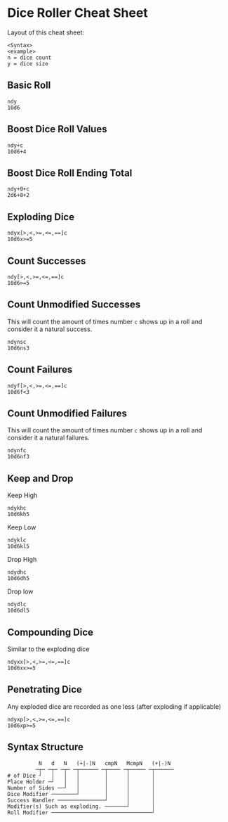 # Dice Roller Cheat Sheet

Layout of this cheat sheet:

```
<Syntax>
<example>
n = dice count
y = dice size
```

## Basic Roll

```
ndy
10d6
```

## Boost Dice Roll Values

```
ndy+c
10d6+4
```

## Boost Dice Roll Ending Total

```
ndy+0+c
2d6+0+2
```

## Exploding Dice

```
ndyx[>,<,>=,<=,==]c
10d6x>=5
```

## Count Successes

```
ndy[>,<,>=,<=,==]c
10d6>=5
```

## Count Unmodified Successes

This will count the amount of times number `c` shows up in a roll and consider it a natural success. 

```
ndynsc
10d6ns3
```

## Count Failures

```
ndyf[>,<,>=,<=,==]c
10d6f<3
```

## Count Unmodified Failures

This will count the amount of times number `c` shows up in a roll and consider it a natural failures. 

```
ndynfc
10d6nf3
```

## Keep and Drop

Keep High

```
ndykhc
10d6kh5
```

Keep Low

```
ndyklc
10d6kl5
```

Drop High

```
ndydhc
10d6dh5
```

Drop low

```
ndydlc
10d6dl5
```

## Compounding Dice

Similar to the exploding dice

```
ndyxx[>,<,>=,<=,==]c
10d6xx>=5
```

## Penetrating Dice

Any exploded dice are recorded as one less (after exploding if applicable)

```
ndyxp[>,<,>=,<=,==]c
10d6xp>=5
```

## Syntax Structure

```
          N   d   N   (+|-)N   cmpN   McmpN   (+|-)N
         ─┬─ ─┬─ ─┬─ ─┬────── ─┬──── ─┬───── ─┬──────
# of Dice ┘   │   │   │        │      │       │
Place Holder ─┘   │   │        │      │       │
Number of Sides ──┘   │        │      │       │
Dice Modifier ────────┘        │      │       │
Success Handler ───────────────┘      │       │
Modifier(s) Such as exploding. ───────┘       │
Roll Modifier ────────────────────────────────┘
```

